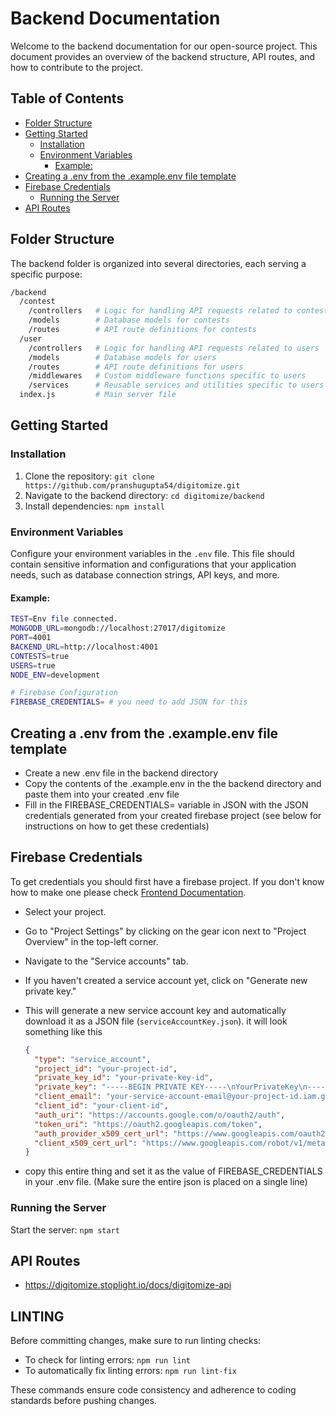 # Backend Documentation

Welcome to the backend documentation for our open-source project. This document provides an overview of the backend structure, API routes, and how to contribute to the project.

## Table of Contents

- [Folder Structure](#folder-structure)
- [Getting Started](#getting-started)
  - [Installation](#installation)
  - [Environment Variables](#environment-variables)
    - [Example:](#example)
- [Creating a .env from the .example.env file template](#creating-a-env-from-the-exampleenv-file-template)
- [Firebase Credentials](#firebase-credentials)
  - [Running the Server](#running-the-server)
- [API Routes](#api-routes)

## Folder Structure

The backend folder is organized into several directories, each serving a specific purpose:

```bash
/backend
  /contest
    /controllers   # Logic for handling API requests related to contests
    /models        # Database models for contests
    /routes        # API route definitions for contests
  /user
    /controllers   # Logic for handling API requests related to users
    /models        # Database models for users
    /routes        # API route definitions for users
    /middlewares   # Custom middleware functions specific to users
    /services      # Reusable services and utilities specific to users
  index.js         # Main server file
```

## Getting Started

### Installation

1. Clone the repository: `git clone https://github.com/pranshugupta54/digitomize.git`
2. Navigate to the backend directory: `cd digitomize/backend`
3. Install dependencies: `npm install`

### Environment Variables

Configure your environment variables in the `.env` file. This file should contain sensitive information and configurations that your application needs, such as database connection strings, API keys, and more.

#### Example:

```bash
TEST=Env file connected.
MONGODB_URL=mongodb://localhost:27017/digitomize
PORT=4001
BACKEND_URL=http://localhost:4001
CONTESTS=true
USERS=true
NODE_ENV=development

# Firebase Configuration
FIREBASE_CREDENTIALS= # you need to add JSON for this
```
## Creating a .env from the .example.env file template

- Create a new .env file in the backend directory
- Copy the contents of the .example.env in the the backend directory and paste them into your created .env file
- Fill in the FIREBASE_CREDENTIALS= variable in JSON with the JSON credentials generated from your created firebase project (see below for instructions on how to get these credentials)


## Firebase Credentials

To get credentials you should first have a firebase project. If you don't know how to make one please check [Frontend Documentation](/client/README.md).

- Select your project.
- Go to "Project Settings" by clicking on the gear icon next to "Project Overview" in the top-left corner.
- Navigate to the "Service accounts" tab.
- If you haven't created a service account yet, click on "Generate new private key."
- This will generate a new service account key and automatically download it as a JSON file (`serviceAccountKey.json`). it will look something like this

  ```json
  {
    "type": "service_account",
    "project_id": "your-project-id",
    "private_key_id": "your-private-key-id",
    "private_key": "-----BEGIN PRIVATE KEY-----\nYourPrivateKey\n-----END PRIVATE KEY-----\n",
    "client_email": "your-service-account-email@your-project-id.iam.gserviceaccount.com",
    "client_id": "your-client-id",
    "auth_uri": "https://accounts.google.com/o/oauth2/auth",
    "token_uri": "https://oauth2.googleapis.com/token",
    "auth_provider_x509_cert_url": "https://www.googleapis.com/oauth2/v1/certs",
    "client_x509_cert_url": "https://www.googleapis.com/robot/v1/metadata/x509/your-service-account-email%40your-project-id.iam.gserviceaccount.com"
  }
  ```

- copy this entire thing and set it as the value of FIREBASE_CREDENTIALS in your .env file. (Make sure the entire json is placed on a single line)

### Running the Server

Start the server: `npm start`

## API Routes

- https://digitomize.stoplight.io/docs/digitomize-api

## LINTING
Before committing changes, make sure to run linting checks:

- To check for linting errors: `npm run lint`
- To automatically fix linting errors: `npm run lint-fix`

These commands ensure code consistency and adherence to coding standards before pushing changes.
